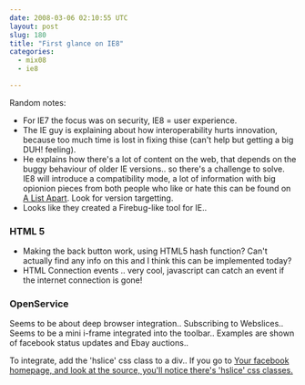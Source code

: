 ```yaml
---
date: 2008-03-06 02:10:55 UTC
layout: post
slug: 180
title: "First glance on IE8"
categories:
  - mix08
  - ie8

---
```

<p>Random notes:</p>

<ul>
  <li>For IE7 the focus was on security, IE8 = user experience.</li>
  <li>The IE guy is explaining about how interoperability hurts innovation, because too much time is lost in fixing thise (can't help but getting a big DUH! feeling).</li>
  <li>He explains how there's a lot of content on the web, that depends on the buggy behaviour of older IE versions.. so there's a challenge to solve. IE8 will introduce a compatibility mode, a lot of information with big opionion pieces from both people who like or hate this can be found on <a href="http://www.alistapart.com/articles/">A List Apart</a>. Look for version targetting.</li>
  <li>Looks like they created a Firebug-like tool for IE..</li>
</ul>

<h3>HTML 5</h3>

<ul>
  <li>Making the back button work, using HTML5 hash function? Can't actually find any info on this and I think this can be implemented today?</li>
  <li>HTML Connection events .. very cool, javascript can catch an event if the internet connection is gone!</li>
</ul>

<h3>OpenService</h3>

<p>Seems to be about deep browser integration.. Subscribing to Webslices.. Seems to be a mini i-frame integrated into the toolbar.. Examples are shown of facebook status updates and Ebay auctions..</p>

<p>To integrate, add the 'hslice' css class to a div.. If you go to <a href="http://www.facebook.com/home.php?">Your facebook homepage, and look at the source, you'll notice there's 'hslice' css classes.</p>
